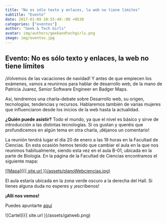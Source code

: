 ```yaml
---
title: "No es sólo texto y enlaces, la web no tiene límites"
subtitle: "Evento"
date: 2017-01-09 10:55:49::00 +0530
categories: ["eventos"]
author: "Geek & Tech Girls"
avatar: img/authors/geekandtechgirls.png
image: img/eventos.jpg
---
```


## Evento: No es sólo texto y enlaces, la web no tiene límites

¡Volvemos de las vacaciones de navidad! Y antes de que empiecen los exámenes, vamos a reunirnos para hablar de desarrollo web, de la mano de Patricia Juarez, Senior Software Engineer en Badger Maps.

Así, tendremos una charla-debate sobre Desarrollo web, su origen, tecnologías, tendencias y recursos. Hablaremos también de varias mujeres que influenciaron desde los inicios de la web hasta la actualidad.

__¿Quién puede asistir?__ Todo el mundo, ya que el nivel es básico y sirve de introducción a las distintas tecnologías. Si os gustan y queréis que profundicemos en algún tema en otra charla, ¡déjanos un comentario!

La reunión tendrá lugar el día 20 de enero a las 19 horas en la Facultad de Ciencias. En esta ocasión hemos tenido que cambiar el aula en la que nos reunimos habitualmente, siendo esta vez en el aula B-01, ubicada en la parte de Biología. En la página de la Facultad de Ciencias encontramos el siguiente mapa:

[![Mapa]({{ site.url }}/assets/planoWebciencias.jpg)](http://fciencias.ugr.es/facultad)

El aula estaría ubicada en la zona verde oscuro a la derecha del Hall.
Si tienes alguna duda no esperes y ¡escríbenos!

__¡Allí nos vemos!__

Puedes apuntarte [aquí](https://www.meetup.com/es-ES/Granada-Geek/events/236787520/)

![Cartel]({{ site.url }}/assets/gatweb.png)
